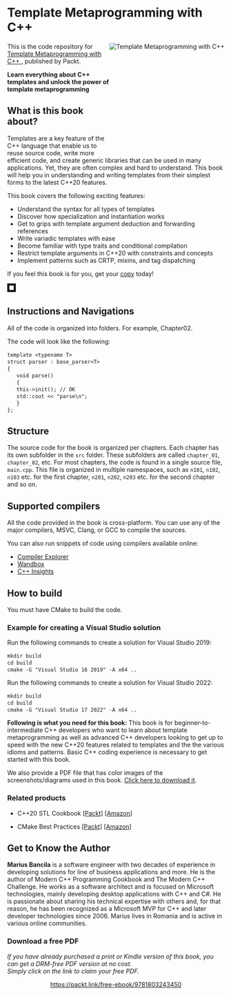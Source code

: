 


# Template Metaprogramming with C++ 

<a href="https://www.amazon.com/Template-Metaprogramming-everything-templates-metaprogramming/dp/1803243457?utm_source=github&utm_medium=repository&utm_campaign=9781801076012"><img src="https://images-na.ssl-images-amazon.com/images/I/41X9zP2asoL._SX258_BO1,204,203,200_.jpg" alt="Template Metaprogramming with C++ " height="256px" align="right"></a>

This is the code repository for [Template Metaprogramming with C++ ](https://www.amazon.com/Template-Metaprogramming-everything-templates-metaprogramming/dp/1803243457?utm_source=github&utm_medium=repository&utm_campaign=9781801076012), published by Packt.

**Learn everything about C++ templates and unlock the power of template metaprogramming**

## What is this book about?
Templates are a key feature of the C++ language that enable us to reuse source code, write more efficient code, and create generic libraries that can be used in many applications. Yet, they are often complex and hard to understand. This book will help you in understanding and writing templates from their simplest forms to the latest C++20 features.

This book covers the following exciting features:
* Understand the syntax for all types of templates
* Discover how specialization and instantiation works
* Get to grips with template argument deduction and forwarding references
* Write variadic templates with ease
* Become familiar with type traits and conditional compilation
* Restrict template arguments in C++20 with constraints and concepts
* Implement patterns such as CRTP, mixins, and tag dispatching

If you feel this book is for you, get your [copy](https://www.amazon.com/dp/1803243457) today!

<a href="https://www.packtpub.com/?utm_source=github&utm_medium=banner&utm_campaign=GitHubBanner"><img src="https://raw.githubusercontent.com/PacktPublishing/GitHub/master/GitHub.png" 
alt="https://www.packtpub.com/" border="5" /></a>

## Instructions and Navigations
All of the code is organized into folders. For example, Chapter02.

The code will look like the following:
```
template <typename T>
struct parser : base_parser<T>
{
   void parse()
   {
   this->init(); // OK
   std::cout << "parse\n";
   }
};
```
## Structure

The source code for the book is organized per chapters. Each chapter has its own subfolder in the `src` folder. These subfolders are called `chapter_01`, `chapter_02`, etc. For most chapters, the code is found in a single source file, `main.cpp`. This file is organized in multiple namespaces, such as `n101`, `n102`, `n103` etc. for the first chapter, `n201`, `n202`, `n203` etc. for the second chapter and so on.

## Supported compilers

All the code provided in the book is cross-platform. You can use any of the major compilers, MSVC, Clang, or GCC to compile the sources.

You can also run snippets of code using compilers available online:

- [Compiler Explorer](https://godbolt.org/)
- [Wandbox](https://wandbox.org/)
- [C++ Insights](https://cppinsights.io/)

## How to build

You must have CMake to build the code.

### Example for creating a Visual Studio solution

Run the following commands to create a solution for Visual Studio 2019:

```
mkdir build
cd build
cmake -G "Visual Studio 16 2019" -A x64 ..
```

Run the following commands to create a solution for Visual Studio 2022:

```
mkdir build
cd build
cmake -G "Visual Studio 17 2022" -A x64 ..
```

**Following is what you need for this book:**
This book is for beginner-to-intermediate C++ developers who want to learn about template metaprogramming as well as advanced C++ developers looking to get up to speed with the new C++20 features related to templates and the the various idioms and patterns. Basic C++ coding experience is necessary to get started with this book.

We also provide a PDF file that has color images of the screenshots/diagrams used in this book. [Click here to download it](https://packt.link/Un8j5).

### Related products
* C++20 STL Cookbook [[Packt]](https://www.packtpub.com/product/c-20-stl-cookbook/9781803248714?utm_source=github&utm_medium=repository&utm_campaign=9781803248714) [[Amazon]](https://www.amazon.com/dp/1803248718)

* CMake Best Practices [[Packt]](https://www.packtpub.com/product/cmake-best-practices/9781803239729?utm_source=github&utm_medium=repository&utm_campaign=9781803239729) [[Amazon]](https://www.amazon.com/dp/1803239727)

## Get to Know the Author
**Marius Bancila**
 is a software engineer with two decades of experience in developing solutions for line of business applications and more. He is the author of Modern C++ Programming Cookbook and The Modern C++ Challenge. He works as a software architect and is focused on Microsoft technologies, mainly developing desktop applications with C++ and C#. He is passionate about sharing his technical expertise with others and, for that reason, he has been recognized as a Microsoft MVP for C++ and later developer technologies since 2006. Marius lives in Romania and is active in various online communities.
### Download a free PDF

 <i>If you have already purchased a print or Kindle version of this book, you can get a DRM-free PDF version at no cost.<br>Simply click on the link to claim your free PDF.</i>
<p align="center"> <a href="https://packt.link/free-ebook/9781803243450">https://packt.link/free-ebook/9781803243450 </a> </p>